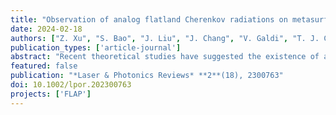 ```yaml
---
title: "Observation of analog flatland Cherenkov radiations on metasurfaces"
date: 2024-02-18
authors: ["Z. Xu", "S. Bao", "J. Liu", "J. Chang", "V. Galdi", "T. J. Cui"]
publication_types: ['article-journal']
abstract: "Recent theoretical studies have suggested the existence of a lower‐dimensional version of the Cherenkov radiation, known as “flatland Cherenkov radiation” (FCR). FCR is generated by leakage from a surface‐wave waveguide while being entirely confined in a plane. Here, a metasurface platform is proposed for generating and observing FCR, which is characterized by alternated regions of capacitive and inductive surface impedance, supporting transverse electric (TE) and magnetic (TM) surface waves (SWs), respectively. For experimental demonstration, a microwave setup is presented, and measured results are compared with numerical simulations and theoretical predictions. The study shows that the phase velocities of different SWs can be controlled by structural designs, and suitably fast TE SWs can excite FCR in the form of slower TM SWs. FCR has unique properties such as directionality, tunability, and subwavelength confinement. The proposed platform has important potential to enable nanophotonic applications based on 2D optics, such as agile waveguiding and scanning."
featured: false
publication: "*Laser & Photonics Reviews* **2**(18), 2300763"
doi: 10.1002/lpor.202300763
projects: ['FLAP']
---
```

